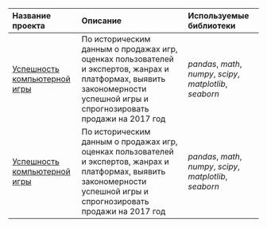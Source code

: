 | Название проекта | Описание | Используемые библиотеки | 
| :---------------------- | :---------------------- | :---------------------- |
| [Успешность компьютерной игры](https://github.com/Andrey-Sidortsov/yandex_practicum_repo/tree/main/%D0%A3%D1%81%D0%BF%D0%B5%D1%88%D0%BD%D0%BE%D1%81%D1%82%D1%8C%20%D0%BA%D0%BE%D0%BC%D0%BF%D1%8C%D1%8E%D1%82%D0%B5%D1%80%D0%BD%D0%BE%D0%B9%20%D0%B8%D0%B3%D1%80%D1%8B) | По историческим данным о продажах игр, оценках пользователей и экспертов, жанрах и платформах, выявить закономерности успешной игры и спрогнозировать продажи на 2017 год   | *pandas*, *math*, *numpy*, *scipy*, *matplotlib*, *seaborn* |
| [Успешность компьютерной игры](https://github.com/Andrey-Sidortsov/yandex_practicum_repo/tree/main/%D0%A3%D1%81%D0%BF%D0%B5%D1%88%D0%BD%D0%BE%D1%81%D1%82%D1%8C%20%D0%BA%D0%BE%D0%BC%D0%BF%D1%8C%D1%8E%D1%82%D0%B5%D1%80%D0%BD%D0%BE%D0%B9%20%D0%B8%D0%B3%D1%80%D1%8B) | По историческим данным о продажах игр, оценках пользователей и экспертов, жанрах и платформах, выявить закономерности успешной игры и спрогнозировать продажи на 2017 год   | *pandas*, *math*, *numpy*, *scipy*, *matplotlib*, *seaborn* |

